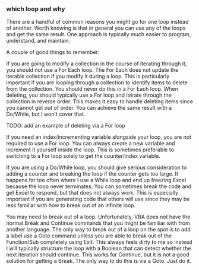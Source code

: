 ### which loop and why

There are a handful of common reasons you might go for one loop instead of another. Worth knowing is that in general you can use any of the loops and get the same result. One approach is typically much easier to program, understand, and maintain.

A couple of good things to remember:

If you are going to modify a collection in the course of iterating through it, you should not use a For Each loop. The For Each does not update the iterable collection if you modify it during a loop. This is particularly important if you are looping through a collection to identify items to delete from the collection. You should never do this in a For Each loop. When deleting, you should typically use a For loop and iterate through the collection in reverse order. This makes it easy to handle deleting items since you cannot get out of order. You can achieve the same result with a Do/While, but I won't cover that.

TODO: add an example of deleting via a For loop

If you need an index/incrementing variable alongside your loop, you are not required to use a For loop. You can always create a new variable and increment it yourself inside the loop. This is sometimes preferable to switching to a For loop solely to get the counter/index variable.

If you are using a Do/While loop, you should give serious consideration to adding a counter and breaking the loop if the counter gets too large. It happens far too often where I use a While loop and end up freezing Excel because the loop never terminates. You can sometimes break the code and get Excel to respond, but that does not always work. This is especially important if you are generating code that others will use since they may be less familiar with how to break out of an infinite loop.

You may need to break out of a loop. Unfortunately, VBA does not have the normal Break and Continue commands that you might be familiar with from another language. The only way to break out of a loop on the spot is to add a label use a Goto command unless you are able to break out of the Function/Sub completely using Exit. This always feels dirty to me so instead I will typically structure the loop with a Boolean that can detect whether the next iteration should continue. This works for Continue, but it is not a good solution for getting a Break. The only way to do this is via a Goto. Just do it.

